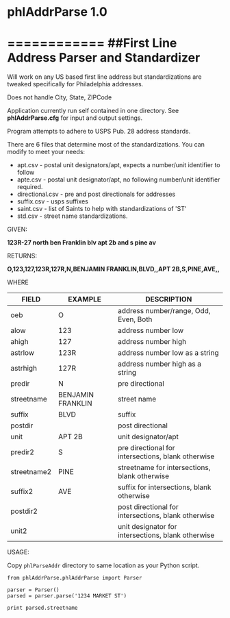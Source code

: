 # phlAddrParse 1.0
============
##First Line Address Parser and Standardizer
============
Will work on any US based first line address but standardizations are tweaked specifically for Philadelphia addresses.

Does not handle City, State, ZIPCode

Application currently run self contained in one directory.  See **phlAddrParse.cfg** for input and output settings.

Program attempts to adhere to USPS Pub. 28 address standards.

There are 6 files that determine most of the standardizations.   You can modify to meet your needs:

- apt.csv - postal unit designators/apt, expects a number/unit identifier to follow
- apte.csv - postal unit designator/apt, no following number/unit identifier required.
- directional.csv - pre and post directionals for addresses
- suffix.csv - usps suffixes
- saint.csv - list of Saints to help with standardizations of 'ST'
- std.csv - street name standardizations.

GIVEN:

**123R-27 north ben Franklin blv apt 2b and s pine av**

RETURNS:

**O,123,127,123R,127R,N,BENJAMIN FRANKLIN,BLVD,,APT 2B,S,PINE,AVE,,**

WHERE

|FIELD|EXAMPLE|DESCRIPTION|
| ------------- |-------------|-----|
|oeb|O| address number/range, Odd, Even, Both|
|alow|123| address number low|
|ahigh|127| address number high|
|astrlow|123R| address number low as a string|
|astrhigh|127R| address number high as a string|
|predir|N| pre directional|
|streetname|BENJAMIN FRANKLIN| street name|
|suffix|BLVD| suffix|
|postdir| | post directional|
|unit|APT 2B| unit designator/apt|
|predir2|S| pre directional for intersections, blank otherwise|
|streetname2|PINE| streetname for intersections, blank otherwise |
|suffix2|AVE| suffix for intersections, blank otherwise|
|postdir2| | post directional for intersections, blank otherwise|
|unit2| | unit designator for intersections, blank otherwise|

USAGE:

Copy `phlParseAddr` directory to same location as your Python script.

    from phlAddrParse.phlAddrParse import Parser

    parser = Parser()
    parsed = parser.parse('1234 MARKET ST')

    print parsed.streetname